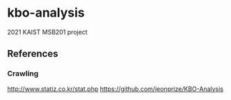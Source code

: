 # kbo-analysis
2021 KAIST MSB201 project

## References 
### Crawling
http://www.statiz.co.kr/stat.php
https://github.com/jeonprize/KBO-Analysis
